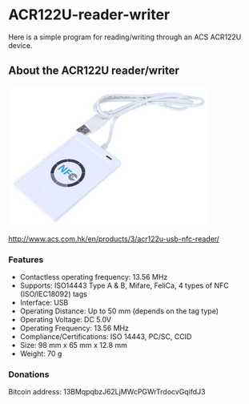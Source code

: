 # ACR122U-reader-writer

Here is a simple program for reading/writing through an ACS ACR122U device.

## About the ACR122U reader/writer

![ACR122U NFC reader/writer](res/acr122u_reader_writer.png?raw=true)

http://www.acs.com.hk/en/products/3/acr122u-usb-nfc-reader/

### Features

  * Contactless operating frequency: 13.56 MHz
  * Supports: ISO14443 Type A & B, Mifare, FeliCa, 4 types of NFC (ISO/IEC18092) tags
  * Interface: USB
  * Operating Distance: Up to 50 mm (depends on the tag type)
  * Operating Voltage: DC 5.0V
  * Operating Frequency: 13.56 MHz
  * Compliance/Certifications: ISO 14443, PC/SC, CCID
  * Size: 98 mm x 65 mm x 12.8 mm
  * Weight: 70 g

### Donations

Bitcoin address: 13BMqpqbzJ62LjMWcPGWrTrdocvGqifdJ3

